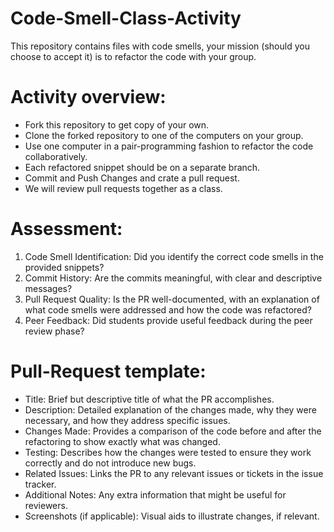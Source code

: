 # Code-Smell-Class-Activity

This repository contains files with code smells, your mission (should you choose to accept it) is to refactor the code with your group.


# Activity overview:
- Fork this repository to get copy of your own.
- Clone the forked repository to one of the computers on your group.
- Use one computer in a pair-programming fashion to refactor the code collaboratively.
- Each refactored snippet should be on a separate branch.
- Commit and Push Changes and crate a pull request.
- We will review pull requests together as a class.

# Assessment:
1. Code Smell Identification: Did you identify the correct code smells in the provided snippets?
2. Commit History: Are the commits meaningful, with clear and descriptive messages?
3. Pull Request Quality: Is the PR well-documented, with an explanation of what code smells were addressed and how the code was refactored?
4. Peer Feedback: Did students provide useful feedback during the peer review phase?

# Pull-Request template:
- Title: Brief but descriptive title of what the PR accomplishes.
- Description: Detailed explanation of the changes made, why they were necessary, and how they address specific issues.
- Changes Made: Provides a comparison of the code before and after the refactoring to show exactly what was changed.
- Testing: Describes how the changes were tested to ensure they work correctly and do not introduce new bugs.
- Related Issues: Links the PR to any relevant issues or tickets in the issue tracker.
- Additional Notes: Any extra information that might be useful for reviewers.
- Screenshots (if applicable): Visual aids to illustrate changes, if relevant.
